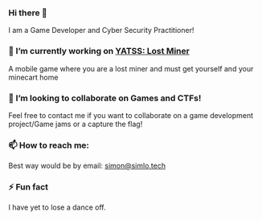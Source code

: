 ### Hi there 👋
I am a Game Developer and Cyber Security Practitioner!

### 🔭 I’m currently working on [YATSS: Lost Miner](https://github.com/Simon-Losier/YATSS-Lost-Miner)
A mobile game where you are a lost miner and must get yourself and your minecart home 

### 👯 I’m looking to collaborate on Games and CTFs!
Feel free to contact me if you want to collaborate on a game development project/Game jams or a capture the flag!

### 📫 How to reach me:
Best way would be by email: simon@simlo.tech

### ⚡ Fun fact
I have yet to lose a dance off. 


<!--
**Simon-Losier/Simon-Losier** is a ✨ _special_ ✨ repository because its `README.md` (this file) appears on your GitHub profile.

Here are some ideas to get you started:

- 🔭 I’m currently working on ...
- 🌱 I’m currently learning ...
- 👯 I’m looking to collaborate on ...
- 🤔 I’m looking for help with ...
- 💬 Ask me about ...
- 📫 How to reach me: ...
- 😄 Pronouns: ...
- ⚡ Fun fact: ...
-->
